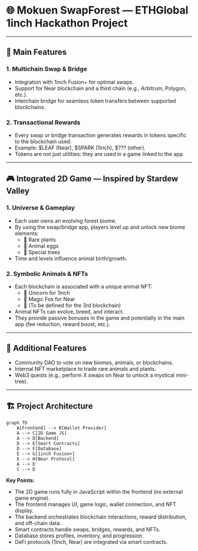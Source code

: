 
# 🌐 Mokuen SwapForest — ETHGlobal 1inch Hackathon Project

---

## 🔧 Main Features

### 1. Multichain Swap & Bridge
- Integration with 1inch Fusion+ for optimal swaps.
- Support for Near blockchain and a third chain (e.g., Arbitrum, Polygon, etc.).
- Interchain bridge for seamless token transfers between supported blockchains.

### 2. Transactional Rewards
- Every swap or bridge transaction generates rewards in tokens specific to the blockchain used.
- Example: $LEAF (Near), $SPARK (1inch), $??? (other).
- Tokens are not just utilities: they are used in a game linked to the app.

---

## 🎮 Integrated 2D Game — Inspired by Stardew Valley

### 1. Universe & Gameplay
- Each user owns an evolving forest biome.
- By using the swap/bridge app, players level up and unlock new biome elements:
  - 🌿 Rare plants
  - 🐣 Animal eggs
  - 🌳 Special trees
- Time and levels influence animal birth/growth.

### 2. Symbolic Animals & NFTs
- Each blockchain is associated with a unique animal NFT:
  - 🦄 Unicorn for 1inch
  - 🦊 Magic Fox for Near
  - 🐉 (To be defined for the 3rd blockchain)
- Animal NFTs can evolve, breed, and interact.
- They provide passive bonuses in the game and potentially in the main app (fee reduction, reward boost, etc.).

---

## 🧩 Additional Features
- Community DAO to vote on new biomes, animals, or blockchains.
- Internal NFT marketplace to trade rare animals and plants.
- Web3 quests (e.g., perform X swaps on Near to unlock a mystical mini-tree).

---



## 🏗️ Project Architecture

```mermaid
graph TD
    A[Frontend] --> B[Wallet Provider]
    A --> C[2D Game JS]
    A --> D[Backend]
    D --> E[Smart Contracts]
    D --> F[Database]
    E --> G[1inch Fusion+]
    E --> H[Near Protocol]
    A --> E
    C --> D

```

**Key Points:**
- The 2D game runs fully in JavaScript within the frontend (no external game engine).
- The frontend manages UI, game logic, wallet connection, and NFT display.
- The backend orchestrates blockchain interactions, reward distribution, and off-chain data.
- Smart contracts handle swaps, bridges, rewards, and NFTs.
- Database stores profiles, inventory, and progression.
- DeFi protocols (1inch, Near) are integrated via smart contracts.
